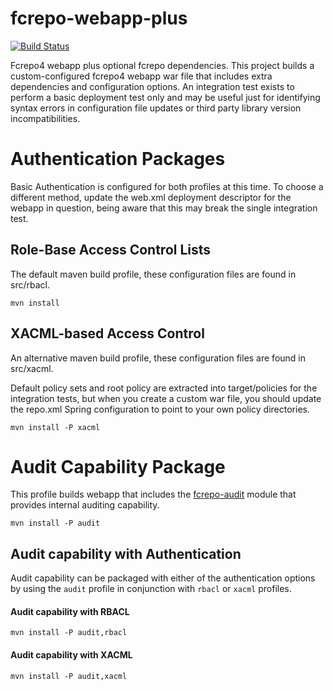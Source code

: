 fcrepo-webapp-plus
==================


[![Build Status](https://travis-ci.org/fcrepo4-labs/fcrepo-webapp-plus.png?branch=master)](https://travis-ci.org/fcrepo4-labs/fcrepo-webapp-plus)

Fcrepo4 webapp plus optional fcrepo dependencies.  This project builds a custom-configured
fcrepo4 webapp war file that includes extra dependencies and configuration options.  An
integration test exists to perform a basic deployment test only and may be useful just for
identifying syntax errors in configuration file updates or third party library version
incompatibilities.

# Authentication Packages

Basic Authentication is configured for both profiles at this time.  To choose a different
method, update the web.xml deployment descriptor for the webapp in question, being aware
that this may break the single integration test.

## Role-Base Access Control Lists

The default maven build profile, these configuration files are found in src/rbacl.
```
mvn install
```

## XACML-based Access Control
An alternative maven build profile, these configuration files are found in src/xacml.

Default policy sets and root policy are extracted into target/policies for the integration
tests, but when you create a custom war file, you should update the repo.xml Spring
configuration to point to your own policy directories.

```
mvn install -P xacml
```

# Audit Capability Package
This profile builds webapp that includes the [fcrepo-audit](https://github.com/fcrepo4-labs/fcrepo-audit) module that provides internal auditing capability.

```
mvn install -P audit
```



## Audit capability with Authentication
Audit capability can be packaged with either of the authentication options by using the ```audit``` profile in conjunction with ```rbacl``` or ```xacml``` profiles.

#### Audit capability with RBACL

```
mvn install -P audit,rbacl
```


#### Audit capability with XACML

```
mvn install -P audit,xacml
```

